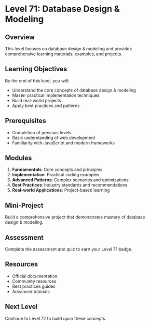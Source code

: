 # Level 71: Database Design & Modeling

## Overview
This level focuses on database design & modeling and provides comprehensive learning materials, examples, and projects.

## Learning Objectives
By the end of this level, you will:
- Understand the core concepts of database design & modeling
- Master practical implementation techniques
- Build real-world projects
- Apply best practices and patterns

## Prerequisites
- Completion of previous levels
- Basic understanding of web development
- Familiarity with JavaScript and modern frameworks

## Modules
1. **Fundamentals**: Core concepts and principles
2. **Implementation**: Practical coding examples
3. **Advanced Patterns**: Complex scenarios and optimizations
4. **Best Practices**: Industry standards and recommendations
5. **Real-world Applications**: Project-based learning

## Mini-Project
Build a comprehensive project that demonstrates mastery of database design & modeling.

## Assessment
Complete the assessment and quiz to earn your Level 71 badge.

## Resources
- Official documentation
- Community resources
- Best practices guides
- Advanced tutorials

## Next Level
Continue to Level 72 to build upon these concepts.
